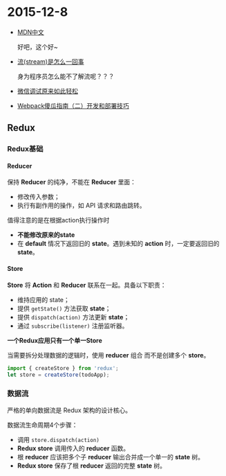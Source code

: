 # 2015-12-8

* [MDN中文](https://developer.mozilla.org/zh-CN/docs/Web)

    好吧，这个好~
    
* [流(stream)是怎么一回事](http://segmentfault.com/a/1190000004103031)  

    身为程序员怎么能不了解流呢？？？
 
* [微信调试原来如此轻松](http://blog.qqbrowser.cc/)

* [Webpack傻瓜指南（二）开发和部署技巧](http://zhuanlan.zhihu.com/FrontendMagazine/20397902)


## Redux

### Redux基础

#### Reducer

保持 **Reducer** 的纯净，不能在 **Reducer** 里面：

* 修改传入参数；
* 执行有副作用的操作，如 API 请求和路由跳转。

值得注意的是在根据action执行操作时

* **不能修改原来的state**
* 在 **default** 情况下返回旧的 **state**。遇到未知的 **action** 时，一定要返回旧的 **state**。

#### Store

**Store** 将 **Action** 和 **Reducer** 联系在一起。具备以下职责：

* 维持应用的 state；
* 提供 `getState()` 方法获取 **state**；
* 提供 `dispatch(action)` 方法更新 **state**；
* 通过 `subscribe(listener)` 注册监听器。

**一个Redux应用只有一个单一Store**

当需要拆分处理数据的逻辑时，使用 **reducer** 组合 而不是创建多个 **store**。

```javascript
import { createStore } from 'redux';
let store = createStore(todoApp);

```

### 数据流

严格的单向数据流是 Redux 架构的设计核心。

数据流生命周期4个步骤：

* 调用 `store.dispatch(action)`
* **Redux store** 调用传入的 **reducer** 函数。
* 根 **reducer** 应该把多个子 **reducer** 输出合并成一个单一的 **state** 树。
* **Redux store** 保存了根 **reducer** 返回的完整 **state** 树。